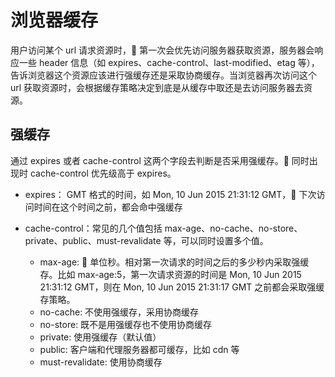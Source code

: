 # 浏览器缓存

用户访问某个 url 请求资源时， 第一次会优先访问服务器获取资源，服务器会响应一些 header 信息（如 expires、cache-control、last-modified、etag 等），告诉浏览器这个资源应该进行强缓存还是采取协商缓存。当浏览器再次访问这个 url 获取资源时，会根据缓存策略决定到底是从缓存中取还是去访问服务器去资源。

## 强缓存

通过 expires 或者 cache-control 这两个字段去判断是否采用强缓存。 同时出现时 cache-control 优先级高于 expires。

- expires： GMT 格式的时间，如 Mon, 10 Jun 2015 21:31:12 GMT， 下次访问时间在这个时间之前，都会命中强缓存
- cache-control：常见的几个值包括 max-age、no-cache、no-store、private、public、must-revalidate 等，可以同时设置多个值。

  - max-age:  单位秒。相对第一次请求的时间之后的多少秒内采取强缓存。比如 max-age:5，第一次请求资源的时间是 Mon, 10 Jun 2015 21:31:12 GMT，则在 Mon, 10 Jun 2015 21:31:17 GMT 之前都会采取强缓存策略。
  - no-cache: 不使用强缓存，采用协商缓存
  - no-store: 既不是用强缓存也不使用协商缓存
  - private: 使用强缓存（默认值）
  - public: 客户端和代理服务器都可缓存，比如 cdn 等
  - must-revalidate: 使用协商缓存
